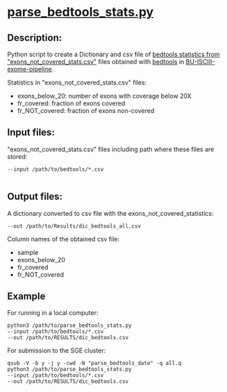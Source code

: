 # [parse\_bedtools\_stats.py](https://github.com/BU-ISCIII/qc_exome_tools/blob/develop/scripts/parse_bedtools_stats.py)

## Description:
Python script to create a Dictionary and csv file of [bedtools statistics from  "exons\_not\_covered\_stats.csv"](https://github.com/BU-ISCIII/exome_pipeline/tree/develop/templates_TRIO_service/stats/bedtools) files obtained with [bedtools](https://bedtools.readthedocs.io/en/latest/content/tools/coverage.html) in [BU-ISCIII-exome-pipeline](https://github.com/BU-ISCIII/exome_pipeline).

Statistics in "exons\_not\_covered\_stats.csv" files:

* exons\_below\_20: number of exons with coverage below 20X
* fr\_covered: fraction of exons covered
* fr\_NOT\_covered: fraction of exons non-covered



## Input files:

"exons\_not\_covered\_stats.csv" files including path where these files are stored: 

```
--input /path/to/bedtools/*.csv
    
```
  
## Output files:
A dictionary converted to csv file with the exons\_not\_covered\_statistics:

```
--out /path/to/Results/dic_bedtools_all.csv
``` 

Column names of the obtained csv file:

* sample
* exons\_below\_20
* fr\_covered
* fr\_NOT\_covered


## Example

For running in a local computer:

```
python3 /path/to/parse_bedtools_stats.py 
--input /path/to/bedtools/*.csv 
--out /path/to/RESULTS/dic_bedtools.csv  

```
 

For submission to the SGE cluster:

```
qsub -V -b y -j y -cwd -N "parse_bedtools_date" -q all.q
python3 /path/to/parse_bedtools_stats.py 
--input /path/to/bedtools/*.csv 
--out /path/to/RESULTS/dic_bedtools.csv 

```
   